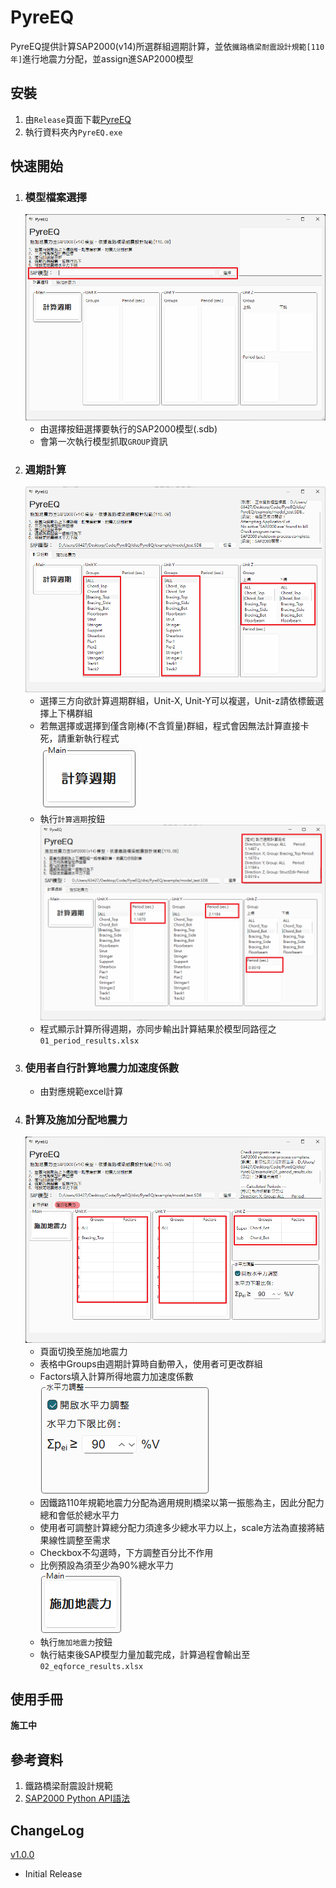 # PyreEQ
PyreEQ提供計算SAP2000(v14)所選群組週期計算，並依`鐵路橋梁耐震設計規範[110年]`進行地震力分配，並assign進SAP2000模型

## 安裝
1. 由`Release`頁面下載[PyreEQ](https://github.com/Chih0321/PyreEQ/releases/tag/v1.0.0)
2. 執行資料夾內`PyreEQ.exe`

## 快速開始
1. ### 模型檔案選擇
    ![STEP1](https://github.com/Chih0321/PyreEQ/blob/main/media/s1.png)  
    - 由選擇按鈕選擇要執行的SAP2000模型(.sdb)  
    - 會第一次執行模型抓取`GROUP`資訊  
2. ### 週期計算  
    ![STEP2](https://github.com/Chih0321/PyreEQ/blob/main/media/s2.png)
    - 選擇三方向欲計算週期群組，Unit-X, Unit-Y可以複選，Unit-z請依標籤選擇上下構群組  
    - 若無選擇或選擇到僅含剛棒(不含質量)群組，程式會因無法計算直接卡死，請重新執行程式  
    ![STEP21](https://github.com/Chih0321/PyreEQ/blob/main/media/s21.png)  
    - 執行`計算週期`按鈕  
    ![STEP22](https://github.com/Chih0321/PyreEQ/blob/main/media/s22.png)  
    - 程式顯示計算所得週期，亦同步輸出計算結果於模型同路徑之`01_period_results.xlsx`  
3. ### 使用者自行計算地震力加速度係數
   - 由對應規範excel計算
4. ### 計算及施加分配地震力
   ![STEP3](https://github.com/Chih0321/PyreEQ/blob/main/media/s3.png)
    - 頁面切換至施加地震力
    - 表格中Groups由週期計算時自動帶入，使用者可更改群組
    - Factors填入計算所得地震力加速度係數   
![STEP31](https://github.com/Chih0321/PyreEQ/blob/main/media/s31.png)
    - 因鐵路110年規範地震力分配為適用規則橋梁以第一振態為主，因此分配力總和會低於總水平力
    - 使用者可調整計算總分配力須達多少總水平力以上，scale方法為直接將結果線性調整至需求
    - Checkbox不勾選時，下方調整百分比不作用
    - 比例預設為須至少為90%總水平力  
![STEP32](https://github.com/Chih0321/PyreEQ/blob/main/media/s32.png)
    - 執行`施加地震力`按鈕
    - 執行結束後SAP模型力量加載完成，計算過程會輸出至`02_eqforce_results.xlsx`   

## 使用手冊
**施工中**

## 參考資料
1. 鐵路橋梁耐震設計規範
2. [SAP2000 Python API語法](https://github.com/Junjun1guo/pythonInteractSAP2000/blob/main/pythonInterSAP2000.py#L8648)

## ChangeLog
[v1.0.0](https://github.com/Chih0321/PyreEQ/releases/tag/v1.0.0)
- Initial Release